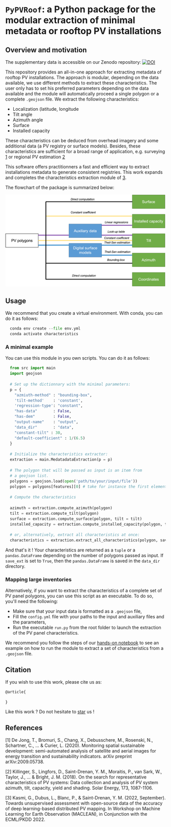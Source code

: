# `PyPVRoof`: a Python package for the modular extraction of minimal metadata or rooftop PV installations

## Overview and motivation

The supplementary data is accessible on our Zenodo repository: [![DOI](https://zenodo.org/badge/DOI/10.5281/zenodo.7586879.svg)](https://doi.org/10.5281/zenodo.7586879)


This repository provides an all-in-one approach for extracting metadata of rooftop PV installations. The approach is modular, depending on the data available, we use different methods to extract these characteristics. The user only has to set his preferred parameters depending on the data available and the module will automatically proceed a single polygon or a complete `.geojson` file. We extract the following characteristics:

* Localization (latitude, longitude
* Tilt angle
* Azimuth angle
* Surface
* Installed capacity

These characteristics can be deduced from overhead imagery and some additional data (a PV registry or surface models). Besides, these characteristics are sufficient for a broad range of application, e.g. surveying [1](https://arxiv.org/abs/2009.05738) or regional PV estimation [2](https://www.sciencedirect.com/science/article/abs/pii/S0038092X18308211)

This software offers practitionners a fast and efficient way to extract installations metadata to generate consistent registries. This work expands and completes the characteristics extraction module of [3](https://arxiv.org/abs/2207.07466). 

The flowchart of the package is summarized below:

<p align="center">
<img src="assets/flowchart.png" width=700px>
</p>

## Usage

We recommend that you create a virtual environment. With conda, you can do it as follows:

```python
  conda env create --file env.yml
  conda activate characteristics
```

### A minimal example 

You can use this module in you own scripts. You can do it as follows:

```python
  from src import main
  import geojson
  
  # Set up the dictionnary with the minimal parameters:
  p = {
    "azmiuth-method" : "bounding-box",
    'tilt-method'    : 'constant',
    'regression-type': "constant",
    "has-data"       : False,
    "has-dem"        : False,
    "output-name"    : "output",
    "data_dir"       : "data",
    "constant-tilt" : 30,
    "default-coefficient" : 1/(6.5)
  }
 
  # Initialize the characteristics extractor:
  extraction = main.MedatadataExtraction(p = p)
  
  # The polygon that will be passed as input is an item from
  # a geojson list. 
  polygons = geojson.load(open('path/to/your/input/file'))
  polygon = polygons[features][0] # take for instance the first element.
  
  # Compute the characteristics
  
  azimuth = extraction.compute_azimuth(polygon)
  tilt = extraction.compute_tilt(polygon)
  surface = extraction.compute_surface(polygon, tilt = tilt) 
  installed_capacity = extraction.compute_installed_capacity(polygon, tilt = tilt, surface = surface)
  
  # or, alternatively, extract all characteristics at once:
  characteristics = extraction.extract_all_characteristics(polygon, save_ext = False)
```
And that's it ! Your characteristics are returned as a `tuple` or a `pandas.DataFrame` depending on the number of polygons passed as input. If `save_ext` is set to `True`, then the `pandas.DataFrame` is saved in the `data_dir` directory.

### Mapping large inventories

Alternatively, if you want to extract the characteristics of a complete set of PV panel polygons, you can use this script as an executable. To do so, you'll need the following:
* Make sure that your input data is formatted as a `.geojson` file,
* Fill the `config.yml` file with your paths to the input and auxiliary files and the parameters,
* Run the executable `run.py` from the root folder to launch the extraction of the PV panel characteristics.

We recommend you follow the steps of our [hands-on notebook](https://github.com/gabrielkasmi/characteristics/blob/main/hands-on.ipynb) to see an example on how to run the module to extract a set of characteristics from a `.geojson` file. 

## Citation

If you wish to use this work, please cite us as: 

```
@article{

}
```

Like this work ? Do not hesitate to <a class="github-button" href="https://github.com/gabrielkasmi/pypvroof" data-icon="octicon-star" aria-label="Star gabrielkasmi/pypvroof on GitHub">star</a> us !

## References

[1] De Jong, T., Bromuri, S., Chang, X., Debusschere, M., Rosenski, N., Schartner, C., ... & Curier, L. (2020). Monitoring spatial sustainable development: semi-automated analysis of satellite and aerial images for energy transition and sustainability indicators. arXiv preprint arXiv:2009.05738.

[2] Killinger, S., Lingfors, D., Saint-Drenan, Y. M., Moraitis, P., van Sark, W., Taylor, J., ... & Bright, J. M. (2018). On the search for representative characteristics of PV systems: Data collection and analysis of PV system azimuth, tilt, capacity, yield and shading. Solar Energy, 173, 1087-1106.

[3] Kasmi, G., Dubus, L., Blanc, P., & Saint-Drenan, Y. M. (2022, September). Towards unsupervised assessment with open-source data of the accuracy of deep learning-based distributed PV mapping. In Workshop on Machine Learning for Earth Observation (MACLEAN), in Conjunction with the ECML/PKDD 2022.
